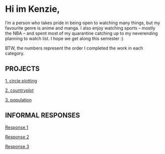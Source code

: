 

# Hi im Kenzie, 
I’m a person who takes pride in being open to watching many things, but my favourite genre is anime and manga. I also enjoy watching sports – mostly the NBA – and spent most of my quarantine catching up to my neverending planning to watch list. I hope we get along this semester :)

BTW, the numbers represent the order I completed the work in each category. 


## PROJECTS

[1. circle plotting](https://etkenzie.github.io/data100repository/challenge1.html)

[2. countryplot](https://etkenzie.github.io/data100repository/zambia.html)

[3. population](https://etkenzie.github.io/data100repository/population.html)

## INFORMAL RESPONSES

[Response 1](https://etkenzie.github.io/data100repository/response1.html)


[Response 2](https://etkenzie.github.io/data100repository/response2.html)


[Response 3](https://etkenzie.github.io/data100repository/response3.html)

